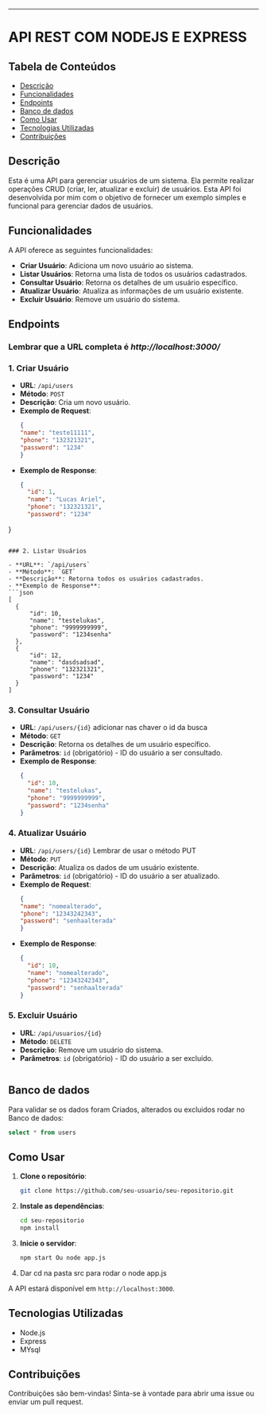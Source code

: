 ---

# API REST COM NODEJS E EXPRESS


## Tabela de Conteúdos

- [Descrição](#descrição)
- [Funcionalidades](#funcionalidades)
- [Endpoints](#endpoints)
- [Banco de dados](#Banco-de-dados)
- [Como Usar](#como-usar)
- [Tecnologias Utilizadas](#tecnologias-utilizadas)
- [Contribuições](#contribuições)


## Descrição

Esta é uma API para gerenciar usuários de um sistema. Ela permite realizar operações CRUD (criar, ler, atualizar e excluir) de usuários. Esta API foi desenvolvida por mim com o objetivo de fornecer um exemplo simples e funcional para gerenciar dados de usuários.

## Funcionalidades

A API oferece as seguintes funcionalidades:

- **Criar Usuário**: Adiciona um novo usuário ao sistema.
- **Listar Usuários**: Retorna uma lista de todos os usuários cadastrados.
- **Consultar Usuário**: Retorna os detalhes de um usuário específico.
- **Atualizar Usuário**: Atualiza as informações de um usuário existente.
- **Excluir Usuário**: Remove um usuário do sistema.


## Endpoints

### Lembrar que a URL completa é ***http://localhost:3000/***

### 1. Criar Usuário

- **URL**: `/api/users`
- **Método**: `POST`
- **Descrição**: Cria um novo usuário.
- **Exemplo de Request**:
  ```json
  {
  "name": "teste11111",
  "phone": "132321321",
  "password": "1234"
  }
  ```
- **Exemplo de Response**:
  ```json
  {
    "id": 1,
    "name": "Lucas Ariel",
    "phone": "132321321",
    "password": "1234"
}
  ```

### 2. Listar Usuários

- **URL**: `/api/users`
- **Método**: `GET`
- **Descrição**: Retorna todos os usuários cadastrados.
- **Exemplo de Response**:
  ```json
  [
    {
        "id": 10,
        "name": "testelukas",
        "phone": "9999999999",
        "password": "1234senha"
    },
    {
        "id": 12,
        "name": "dasdsadsad",
        "phone": "132321321",
        "password": "1234"
    }
  ]
  ```

### 3. Consultar Usuário

- **URL**: `/api/users/{id}` adicionar nas chaver o id da busca
- **Método**: `GET`
- **Descrição**: Retorna os detalhes de um usuário específico.
- **Parâmetros**: `id` (obrigatório) - ID do usuário a ser consultado.
- **Exemplo de Response**:
  ```json
  {
    "id": 10,
    "name": "testelukas",
    "phone": "9999999999",
    "password": "1234senha"
  }
  ```

### 4. Atualizar Usuário

- **URL**: `/api/users/{id}` Lembrar de usar o método PUT
- **Método**: `PUT`
- **Descrição**: Atualiza os dados de um usuário existente.
- **Parâmetros**: `id` (obrigatório) - ID do usuário a ser atualizado.
- **Exemplo de Request**:
  ```json
  {
  "name": "nomealterado",
  "phone": "12343242343",
  "password": "senhaalterada"
  }

  ```
- **Exemplo de Response**:
  ```json
  {
    "id": 10,
    "name": "nomealterado",
    "phone": "12343242343",
    "password": "senhaalterada"
  }
  ```

### 5. Excluir Usuário

- **URL**: `/api/usuarios/{id}`
- **Método**: `DELETE`
- **Descrição**: Remove um usuário do sistema.
- **Parâmetros**: `id` (obrigatório) - ID do usuário a ser excluído.
  ```

## Banco de dados 

Para validar se os dados foram Criados, alterados ou excluidos rodar no Banco de dados:
  ```sql
  select * from users 
  ```

## Como Usar

1. **Clone o repositório**:
   ```bash
   git clone https://github.com/seu-usuario/seu-repositorio.git
   ```
2. **Instale as dependências**:
   ```bash
   cd seu-repositorio
   npm install
   ```
3. **Inicie o servidor**:
   ```bash
   npm start Ou node app.js
   ```
4. Dar cd na pasta src para rodar o node app.js

A API estará disponível em `http://localhost:3000`.

## Tecnologias Utilizadas

- Node.js
- Express
- MYsql 

## Contribuições

Contribuições são bem-vindas! Sinta-se à vontade para abrir uma issue ou enviar um pull request.
